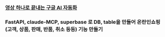 ### [영상 하나로 끝내는 구글 AI 자동화](https://www.youtube.com/watch?v=azRD5zCxWsk)

### FastAPI, claude-MCP, superbase 로 DB, table을 만들어 온란인쇼핑(고객, 상품, 판매, 반품, 취소 등등) 기능 만들기
